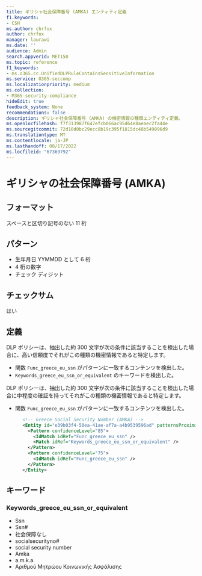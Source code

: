 ```yaml
---
title: ギリシャ社会保障番号 (AMKA) エンティティ定義
f1.keywords:
- CSH
ms.author: chrfox
author: chrfox
manager: laurawi
ms.date: ''
audience: Admin
search.appverid: MET150
ms.topic: reference
f1_keywords:
- ms.o365.cc.UnifiedDLPRuleContainsSensitiveInformation
ms.service: O365-seccomp
ms.localizationpriority: medium
ms.collection:
- M365-security-compliance
hideEdit: true
feedback_system: None
recommendations: false
description: ギリシャ社会保障番号 (AMKA) の機密情報の種類エンティティ定義。
ms.openlocfilehash: f7f313987f647efcb066ac95d64e8aeaec2fa44e
ms.sourcegitcommit: 72d10d0bc29ecc8b19c395f1815dc48b549096d9
ms.translationtype: MT
ms.contentlocale: ja-JP
ms.lasthandoff: 08/17/2022
ms.locfileid: "67369792"
---
```

# <a name="greece-social-security-number-amka"></a>ギリシャの社会保障番号 (AMKA)

## <a name="format"></a>フォーマット

スペースと区切り記号のない 11 桁

## <a name="pattern"></a>パターン

- 生年月日 YYMMDD として 6 桁
- 4 桁の数字
- チェック ディジット

## <a name="checksum"></a>チェックサム

はい

## <a name="definition"></a>定義

DLP ポリシーは、抽出した約 300 文字が次の条件に該当することを検出した場合に、高い信頼度でそれがこの種類の機密情報であると特定します。

- 関数 `Func_greece_eu_ssn` がパターンに一致するコンテンツを検出した。
- `Keywords_greece_eu_ssn_or_equivalent` のキーワードを検出した。

DLP ポリシーは、抽出した約 300 文字が次の条件に該当することを検出した場合に中程度の確証を持ってそれがこの種類の機密情報であると特定します。

- 関数 `Func_greece_eu_ssn` がパターンに一致するコンテンツを検出した。

```xml
      <!-- Greece Social Security Number (AMKA) -->
      <Entity id="e39b03f4-50ea-41ae-af7a-a4b9539596ad" patternsProximity="300" recommendedConfidence="85">
        <Pattern confidenceLevel="85">
          <IdMatch idRef="Func_greece_eu_ssn" />
          <Match idRef="Keywords_greece_eu_ssn_or_equivalent" />
        </Pattern>
        <Pattern confidenceLevel="75">
          <IdMatch idRef="Func_greece_eu_ssn" />
        </Pattern>
      </Entity>
```

## <a name="keywords"></a>キーワード

### <a name="keywords_greece_eu_ssn_or_equivalent"></a>Keywords_greece_eu_ssn_or_equivalent

- Ssn
- Ssn#
- 社会保障なし
- socialsecurityno#
- social security number
- Amka
- a.m.k.a.
- Αριθμού Μητρώου Κοινωνικής Ασφάλισης